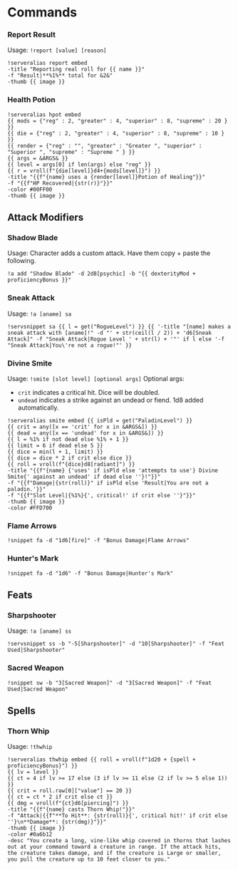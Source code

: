 # Commands

### Report Result

Usage: `!report [value] [reason]`

```
!serveralias report embed
-title "Reporting real roll for {{ name }}"
-f "Result|**%1%** total for &2&"
-thumb {{ image }}
```

### Health Potion

```
!serveralias hpot embed
{{ mods = {"reg" : 2, "greater" : 4, "superior" : 8, "supreme" : 20 } }}
{{ die = {"reg" : 2, "greater" : 4, "superior" : 8, "supreme" : 10 } }}
{{ render = {"reg" : "", "greater" : "Greater ", "superior" : "Superior ", "supreme" : "Supreme " } }}
{{ args = &ARGS& }}
{{ level = args[0] if len(args) else "reg" }}
{{ r = vroll(f"{die[level]}d4+{mods[level]}") }}
-title "{{f"{name} uses a {render[level]}Potion of Healing"}}"
-f "{{f"HP Recovered|{str(r)}"}}"
-color #00FF00
-thumb {{ image }}
```

## Attack Modifiers

### Shadow Blade

Usage: Character adds a custom attack. Have them copy + paste the following.

```!a add "Shadow Blade" -d 2d8[psychic] -b "{{ dexterityMod + proficiencyBonus }}"```

### Sneak Attack

Usage: `!a [aname] sa`

```
!servsnippet sa {{ l = get("RogueLevel") }} {{ '-title "[name] makes a sneak attack with [aname]!" -d "' + str(ceil(l / 2)) + 'd6[Sneak Attack]" -f "Sneak Attack|Rogue Level ' + str(l) + '"' if l else '-f "Sneak Attack|You\'re not a rogue!"' }}
```

### Divine Smite

Usage: `!smite [slot level] [optional args]`
Optional args:

- `crit` indicates a critical hit. Dice will be doubled.
- `undead` indicates a strike against an undead or fiend. 1d8 added automatically.

```
!serveralias smite embed {{ isPld = get("PaladinLevel") }}
{{ crit = any([x == 'crit' for x in &ARGS&]) }}
{{ dead = any([x == 'undead' for x in &ARGS&]) }}
{{ l = %1% if not dead else %1% + 1 }}
{{ limit = 6 if dead else 5 }}
{{ dice = min(l + 1, limit) }}
{{ dice = dice * 2 if crit else dice }}
{{ roll = vroll(f"{dice}d8[radiant]") }}
-title "{{f"{name} {'uses' if isPld else 'attempts to use'} Divine Smite{' against an undead' if dead else ''}!"}}"
-f "{{f"Damage|{str(roll)}" if isPld else 'Result|You are not a paladin.'}}"
-f "{{f"Slot Level|{%1%}{', critical!' if crit else ''}"}}"
-thumb {{ image }}
-color #FFD700
```

### Flame Arrows

```
!snippet fa -d "1d6[fire]" -f "Bonus Damage|Flame Arrows"
```

### Hunter's Mark

```
!snippet fa -d "1d6" -f "Bonus Damage|Hunter's Mark"
```

## Feats

### Sharpshooter

Usage: `!a [aname] ss`

```
!servsnippet ss -b "-5[Sharpshooter]" -d "10[Sharpshooter]" -f "Feat Used|Sharpshooter"
```

### Sacred Weapon

```
!snippet sw -b "3[Sacred Weapon]" -d "3[Sacred Weapon]" -f "Feat Used|Sacred Weapon"
```

## Spells

### Thorn Whip

Usage: `!thwhip`

```
!serveralias thwhip embed {{ roll = vroll(f"1d20 + {spell + proficiencyBonus}") }}
{{ lv = level }}
{{ ct = 4 if lv >= 17 else (3 if lv >= 11 else (2 if lv >= 5 else 1)) }}
{{ crit = roll.raw[0]["value"] == 20 }}
{{ ct = ct * 2 if crit else ct }}
{{ dmg = vroll(f"{ct}d6[piercing]") }}
-title "{{f"{name} casts Thorn Whip!"}}"
-f "Attack|{{f"**To Hit**: {str(roll)}{', critical hit!' if crit else ''}\n**Damage**: {str(dmg)}"}}"
-thumb {{ image }}
-color #0a6b12
-desc "You create a long, vine-like whip covered in thorns that lashes out at your command toward a creature in range. If the attack hits, the creature takes damage, and if the creature is Large or smaller, you pull the creature up to 10 feet closer to you."
```
